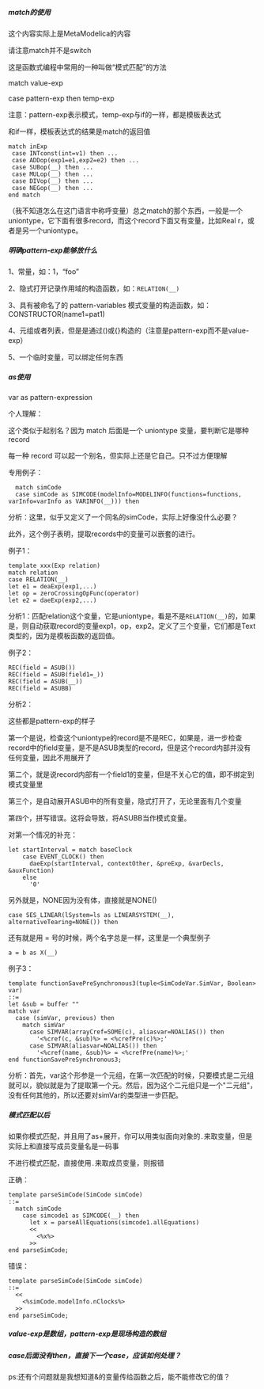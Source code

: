 ##### match的使用
这个内容实际上是MetaModelica的内容

请注意match并不是switch

这是函数式编程中常用的一种叫做“模式匹配”的方法

match value-exp

case pattern-exp then temp-exp

注意：pattern-exp表示模式，temp-exp与if的一样，都是模板表达式

和if一样，模板表达式的结果是match的返回值

```susan
match inExp 
 case INTconst(int=v1) then ... 
 case ADDop(exp1=e1,exp2=e2) then ... 
 case SUBop(__) then ... 
 case MULop(__) then ... 
 case DIVop(__) then ... 
 case NEGop(__) then ... 
end match 
```
（我不知道怎么在这门语言中称呼变量）总之match的那个东西，一般是一个uniontype，它下面有很多record，而这个record下面又有变量，比如Real r，或者是另一个uniontype。


##### 明确pattern-exp能够放什么
1、常量，如：1，“foo”

2、隐式打开记录作用域的构造函数，如：`RELATION(__)`

3、具有被命名了的 pattern-variables 模式变量的构造函数，如：CONSTRUCTOR(name1=pat1)

4、元组或者列表，但是是通过()或{}构造的（注意是pattern-exp而不是value-exp）

5、一个临时变量，可以绑定任何东西

##### as使用
var as pattern-expression

个人理解：

这个类似于起别名？因为 match 后面是一个 uniontype 变量，要判断它是哪种 record

每一种 record 可以起一个别名，但实际上还是它自己。只不过方便理解

专用例子：
```susan
  match simCode
  case simCode as SIMCODE(modelInfo=MODELINFO(functions=functions, varInfo=varInfo as VARINFO(__))) then
```
分析：这里，似乎又定义了一个同名的simCode，实际上好像没什么必要？

此外，这个例子表明，提取records中的变量可以嵌套的进行。



例子1：
```susan
template xxx(Exp relation)
match relation
case RELATION(__)
let e1 = deaExp(exp1,...)
let op = zeroCrossingOpFunc(operator)
let e2 = daeExp(exp2,...)
```
分析1：匹配relation这个变量，它是uniontype，看是不是`RELATION(__)`的，如果是，则自动获取record的变量exp1，op，exp2。定义了三个变量，它们都是Text类型的，因为是模板函数的返回值。

例子2：
```susan
REC(field = ASUB()) 
REC(field = ASUB(field1=_))
REC(field = ASUB(__))
REC(field = ASUBB)
```
分析2：

这些都是pattern-exp的样子

第一个是说，检查这个uniontype的record是不是REC，如果是，进一步检查record中的field变量，是不是ASUB类型的record，但是这个record内部并没有任何变量，因此不用展开了

第二个，就是说record内部有一个field1的变量，但是不关心它的值，即不绑定到模式变量里

第三个，是自动展开ASUB中的所有变量，隐式打开了，无论里面有几个变量

第四个，拼写错误。这将会导致，将ASUBB当作模式变量。

对第一个情况的补充：
```susan
let startInterval = match baseClock
    case EVENT_CLOCK() then
      daeExp(startInterval, contextOther, &preExp, &varDecls, &auxFunction)
    else
      '0'
```
另外就是，NONE因为没有体，直接就是NONE()

`case SES_LINEAR(lSystem=ls as LINEARSYSTEM(__), alternativeTearing=NONE()) then`

还有就是用 = 号的时候，两个名字总是一样，这里是一个典型例子

`a = b as X(__)` 


例子3：
```susan
template functionSavePreSynchronous3(tuple<SimCodeVar.SimVar, Boolean> var)
::=
let &sub = buffer ""
match var
  case (simVar, previous) then
    match simVar
      case SIMVAR(arrayCref=SOME(c), aliasvar=NOALIAS()) then
        '<%cref(c, &sub)%> = <%crefPre(c)%>;'
      case SIMVAR(aliasvar=NOALIAS()) then
        '<%cref(name, &sub)%> = <%crefPre(name)%>;'
end functionSavePreSynchronous3;
```

分析：首先，var这个形参是一个元组，在第一次匹配的时候，只要模式是二元组就可以，貌似就是为了提取第一个元。然后，因为这个二元组只是一个"二元组"，没有任何其他的，所以还要对simVar的类型进一步匹配。

##### 模式匹配以后
如果你模式匹配，并且用了as+展开，你可以用类似面向对象的`.`来取变量，但是实际上和直接写成员变量名是一码事

不进行模式匹配，直接使用`.`来取成员变量，则报错

正确：

```susan
template parseSimCode(SimCode simCode)
::=
  match simCode
    case simcode1 as SIMCODE(__) then
      let x = parseAllEquations(simcode1.allEquations)
      <<
        <%x%>
      >>
end parseSimCode;
```
错误：
```susan
template parseSimCode(SimCode simCode)
::=
  <<
  	<%simCode.modelInfo.nClocks%>
  >>
end parseSimCode;
```

##### value-exp是数组，pattern-exp是现场构造的数组

##### case后面没有then，直接下一个case，应该如何处理？

ps:还有个问题就是我想知道&的变量传给函数之后，能不能修改它的值？



